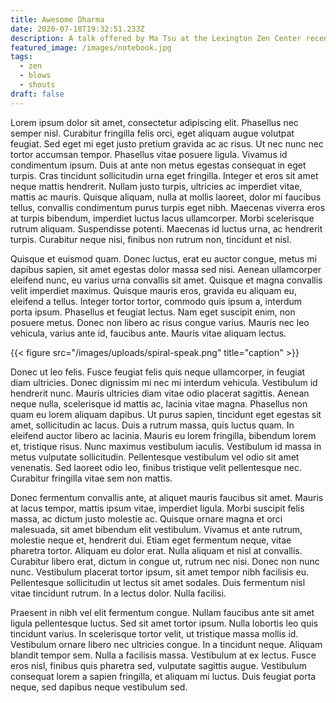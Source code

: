 ```yaml
---
title: Awesome Dharma
date: 2020-07-18T19:32:51.233Z
description: A talk offered by Ma Tsu at the Lexington Zen Center recently.
featured_image: /images/notebook.jpg
tags:
  - zen
  - blows
  - shouts
draft: false
---
```

Lorem ipsum dolor sit amet, consectetur adipiscing elit. Phasellus nec semper nisl. Curabitur fringilla felis orci, eget aliquam augue volutpat feugiat. Sed eget mi eget justo pretium gravida ac ac risus. Ut nec nunc nec tortor accumsan tempor. Phasellus vitae posuere ligula. Vivamus id condimentum ipsum. Duis at ante non metus egestas consequat in eget turpis. Cras tincidunt sollicitudin urna eget fringilla. Integer et eros sit amet neque mattis hendrerit. Nullam justo turpis, ultricies ac imperdiet vitae, mattis ac mauris. Quisque aliquam, nulla at mollis laoreet, dolor mi faucibus tellus, convallis condimentum purus turpis eget nibh. Maecenas viverra eros at turpis bibendum, imperdiet luctus lacus ullamcorper. Morbi scelerisque rutrum aliquam. Suspendisse potenti. Maecenas id luctus urna, ac hendrerit turpis. Curabitur neque nisi, finibus non rutrum non, tincidunt et nisl.

Quisque et euismod quam. Donec luctus, erat eu auctor congue, metus mi dapibus sapien, sit amet egestas dolor massa sed nisi. Aenean ullamcorper eleifend nunc, eu varius urna convallis sit amet. Quisque et magna convallis velit imperdiet maximus. Quisque mauris eros, gravida eu aliquam eu, eleifend a tellus. Integer tortor tortor, commodo quis ipsum a, interdum porta ipsum. Phasellus et feugiat lectus. Nam eget suscipit enim, non posuere metus. Donec non libero ac risus congue varius. Mauris nec leo vehicula, varius ante id, faucibus ante. Mauris vitae aliquam lectus.

{{< figure src="/images/uploads/spiral-speak.png" title="caption" >}}

Donec ut leo felis. Fusce feugiat felis quis neque ullamcorper, in feugiat diam ultricies. Donec dignissim mi nec mi interdum vehicula. Vestibulum id hendrerit nunc. Mauris ultricies diam vitae odio placerat sagittis. Aenean neque nulla, scelerisque id mattis ac, lacinia vitae magna. Phasellus non quam eu lorem aliquam dapibus. Ut purus sapien, tincidunt eget egestas sit amet, sollicitudin ac lacus. Duis a rutrum massa, quis luctus quam. In eleifend auctor libero ac lacinia. Mauris eu lorem fringilla, bibendum lorem et, tristique risus. Nunc maximus vestibulum iaculis. Vestibulum id massa in metus vulputate sollicitudin. Pellentesque vestibulum vel odio sit amet venenatis. Sed laoreet odio leo, finibus tristique velit pellentesque nec. Curabitur fringilla vitae sem non mattis.

Donec fermentum convallis ante, at aliquet mauris faucibus sit amet. Mauris at lacus tempor, mattis ipsum vitae, imperdiet ligula. Morbi suscipit felis massa, ac dictum justo molestie ac. Quisque ornare magna et orci malesuada, sit amet bibendum elit vestibulum. Vivamus et ante rutrum, molestie neque et, hendrerit dui. Etiam eget fermentum neque, vitae pharetra tortor. Aliquam eu dolor erat. Nulla aliquam et nisl at convallis. Curabitur libero erat, dictum in congue ut, rutrum nec nisi. Donec non nunc nunc. Vestibulum placerat tortor ipsum, sit amet tempor nibh facilisis eu. Pellentesque sollicitudin ut lectus sit amet sodales. Duis fermentum nisl vitae tincidunt rutrum. In a lectus dolor. Nulla facilisi.

Praesent in nibh vel elit fermentum congue. Nullam faucibus ante sit amet ligula pellentesque luctus. Sed sit amet tortor ipsum. Nulla lobortis leo quis tincidunt varius. In scelerisque tortor velit, ut tristique massa mollis id. Vestibulum ornare libero nec ultricies congue. In a tincidunt neque. Aliquam blandit tempor sem. Nulla a facilisis massa. Vestibulum at ex lectus. Fusce eros nisl, finibus quis pharetra sed, vulputate sagittis augue. Vestibulum consequat lorem a sapien fringilla, et aliquam mi luctus. Duis feugiat porta neque, sed dapibus neque vestibulum sed.